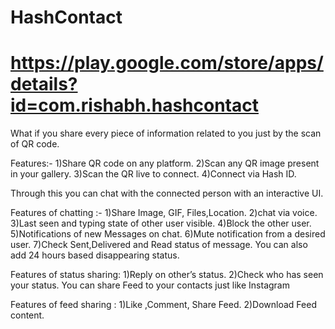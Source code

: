 # HashContact
# https://play.google.com/store/apps/details?id=com.rishabh.hashcontact
What if you share every piece of information related to you just by the scan of QR code.

Features:-
1)Share QR code on any platform.
2)Scan any QR image present in your gallery.
3)Scan the QR live to connect.
4)Connect via Hash ID.

Through this you can chat with the connected person with an interactive UI.

Features of chatting :-
1)Share Image, GIF, Files,Location.
2)chat via voice.
3)Last seen and typing state of other user visible.
4)Block the other user.
5)Notifications of new Messages on chat.
6)Mute notification from a desired user.
7)Check Sent,Delivered and Read status of message.
You can also add 24 hours based disappearing status.

Features of status sharing:
1)Reply on other’s status.
2)Check who has seen your status.
You can share Feed to your contacts just like Instagram

Features of feed sharing :
1)Like ,Comment, Share Feed.
2)Download Feed content.
